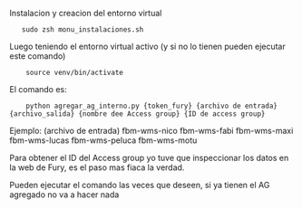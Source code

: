 Instalacion y creacion del entorno virtual

       sudo zsh monu_instalaciones.sh
Luego teniendo el entorno virtual activo (y si no lo tienen pueden ejecutar este comando) 

        source venv/bin/activate
        
El comando es:

        python agregar_ag_interno.py {token_fury} {archivo de entrada} {archivo_salida} {nombre dee Access group} {ID de access group}
        
Ejemplo: (archivo de entrada)
fbm-wms-nico
fbm-wms-fabi
fbm-wms-maxi
fbm-wms-lucas
fbm-wms-peluca
fbm-wms-motu

Para obtener el ID del Access group yo tuve que inspeccionar los datos en la web de Fury, es el paso mas fiaca la verdad.

Pueden ejecutar el comando las veces que deseen, si ya tienen el AG agregado no va a hacer nada